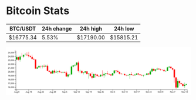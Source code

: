 # Bitcoin Stats

BTC/USDT|24h change|24h high|24h low|
|---|---|---|---|
|$16775.34|5.53%|$17190.00|$15815.21|

<img src="./chart.svg">
